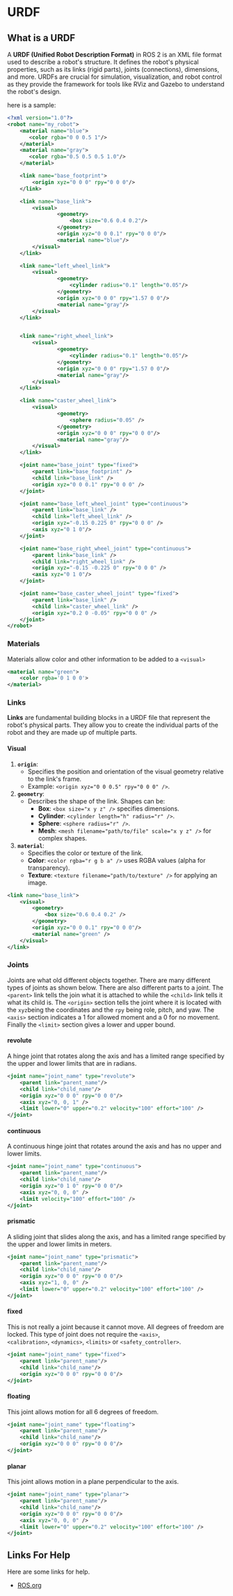 # URDF
## What is a URDF
A **URDF (Unified Robot Description Format)** in ROS 2 is an XML file format used to describe a robot's structure. It defines the robot's physical properties, such as its links (rigid parts), joints (connections), dimensions, and more. URDFs are crucial for simulation, visualization, and robot control as they provide the framework for tools like RViz and Gazebo to understand the robot's design.

here is a sample:
```xml title="my_robot.udrf" linenums="1"
<?xml version="1.0"?>
<robot name="my_robot">
    <material name="blue">
       <color rgba="0 0 0.5 1"/>
    </material>
    <material name="gray">
       <color rgba="0.5 0.5 0.5 1.0"/>
    </material>

    <link name="base_footprint">
        <origin xyz="0 0 0" rpy="0 0 0"/>
    </link>

    <link name="base_link">
        <visual>
                <geometry>
                    <box size="0.6 0.4 0.2"/>
                </geometry>
                <origin xyz="0 0 0.1" rpy="0 0 0"/>
                <material name="blue"/>
        </visual>
    </link>

    <link name="left_wheel_link">
        <visual>
                <geometry>
                    <cylinder radius="0.1" length="0.05"/>
                </geometry>
                <origin xyz="0 0 0" rpy="1.57 0 0"/>
                <material name="gray"/>
        </visual>
    </link>


    <link name="right_wheel_link">
        <visual>
                <geometry>
                    <cylinder radius="0.1" length="0.05"/>
                </geometry>
                <origin xyz="0 0 0" rpy="1.57 0 0"/>
                <material name="gray"/>
        </visual>
    </link>

    <link name="caster_wheel_link">
        <visual>
                <geometry>
                    <sphere radius="0.05" />
                </geometry>
                <origin xyz="0 0 0" rpy="0 0 0"/>
                <material name="gray"/>
        </visual>
    </link>

    <joint name="base_joint" type="fixed">
        <parent link="base_footprint" />
        <child link="base_link" />
        <origin xyz="0 0 0.1" rpy="0 0 0" />
    </joint>

    <joint name="base_left_wheel_joint" type="continuous">
        <parent link="base_link" />
        <child link="left_wheel_link" />
        <origin xyz="-0.15 0.225 0" rpy="0 0 0" />
        <axis xyz="0 1 0"/>
    </joint>

    <joint name="base_right_wheel_joint" type="continuous">
        <parent link="base_link" />
        <child link="right_wheel_link" />
        <origin xyz="-0.15 -0.225 0" rpy="0 0 0" />
        <axis xyz="0 1 0"/>
    </joint>

    <joint name="base_caster_wheel_joint" type="fixed">
        <parent link="base_link" />
        <child link="caster_wheel_link" />
        <origin xyz="0.2 0 -0.05" rpy="0 0 0" />
    </joint>
</robot>
```
### Materials
Materials allow color and other information to be added to a `<visual>`
```xml
<material name="green">
	<color rgba='0 1 0 0'>
</material>
```


### Links
**Links** are fundamental building blocks in a URDF file that represent the robot's physical parts. They allow you to create the individual parts of the robot and they are made up of multiple parts.
#### Visual
1. **`origin`**:
	- Specifies the position and orientation of the visual geometry relative to the link's frame.
	- Example: `<origin xyz="0 0 0.5" rpy="0 0 0" />`.
2. **`geometry`**:
	- Describes the shape of the link. Shapes can be:
		- **Box**: `<box size="x y z" />` specifies dimensions.
		- **Cylinder**: `<cylinder length="h" radius="r" />`.
		- **Sphere**: `<sphere radius="r" />`.
		- **Mesh**: `<mesh filename="path/to/file" scale="x y z" />` for complex shapes.
3. **`material`**:
	- Specifies the color or texture of the link.
	- **Color**: `<color rgba="r g b a" />` uses RGBA values (alpha for transparency).
	- **Texture**: `<texture filename="path/to/texture" />` for applying an image.

```xml
<link name="base_link">
	<visual>
		<geometry>
			<box size="0.6 0.4 0.2" />
		</geometry>
		<origin xyz="0 0 0.1" rpy="0 0 0"/>
		<material name="green" />
	</visual>
</link>
```


### Joints
Joints are what old different objects together. There are many different types of joints as shown below. There are also different parts to a joint. The `<parent>` link tells the join what it is attached to while the `<child>` link tells it what its child is. The `<origin>` section tells the joint where it is located with the `xyz`being the coordinates and the `rpy` being role, pitch, and yaw. The `<axis>` section indicates a 1 for allowed moment and a 0 for no movement. Finally the `<limit>` section gives a lower and upper bound.
#### revolute
A hinge joint that rotates along the axis and has a limited range specified by the upper and lower limits that are in radians.
```xml
<joint name="joint_name" type="revolute">
	<parent link="parent_name"/>
    <child link="child_name"/>
    <origin xyz="0 0 0" rpy="0 0 0"/>
    <axis xyz="0, 0, 1" />
    <limit lower="0" upper="0.2" velocity="100" effort="100" />
</joint>
```
#### continuous
A continuous hinge joint that rotates around the axis and has no upper and lower limits.
```xml
<joint name="joint_name" type="continuous">
	<parent link="parent_name"/>
    <child link="child_name"/>
    <origin xyz="0 1 0" rpy="0 0 0"/>
    <axis xyz="0, 0, 0" />
    <limit velocity="100" effort="100" />
</joint>
```
#### prismatic
A sliding joint that slides along the axis, and has a limited range specified by the upper and lower limits in meters.
```xml
<joint name="joint_name" type="prismatic">
	<parent link="parent_name"/>
    <child link="child_name"/>
    <origin xyz="0 0 0" rpy="0 0 0"/>
    <axis xyz="1, 0, 0" />
    <limit lower="0" upper="0.2" velocity="100" effort="100" />
</joint>
```
#### fixed
This is not really a joint because it cannot move. All degrees of freedom are locked. This type of joint does not require the `<axis>`, `<calibration>`, `<dynamics>`, `<limits>` or `<safety_controller>`.
```xml
<joint name="joint_name" type="fixed">
	<parent link="parent_name"/>
    <child link="child_name"/>
    <origin xyz="0 0 0" rpy="0 0 0"/>
</joint>
```
#### floating
This joint allows motion for all 6 degrees of freedom.
```xml
<joint name="joint_name" type="floating">
	<parent link="parent_name"/>
    <child link="child_name"/>
    <origin xyz="0 0 0" rpy="0 0 0"/>
</joint>
```
#### planar
This joint allows motion in a plane perpendicular to the axis.
```xml
<joint name="joint_name" type="planar">
	<parent link="parent_name"/>
    <child link="child_name"/>
    <origin xyz="0 0 0" rpy="0 0 0"/>
    <axis xyz="0, 0, 0" />
    <limit lower="0" upper="0.2" velocity="100" effort="100" />
</joint>
```


## Links For Help
Here are some links for help.
- [ROS.org](https://wiki.ros.org/urdf/XML)